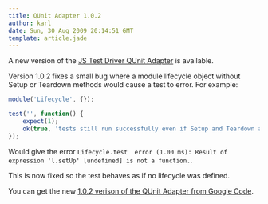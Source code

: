 ```yaml
---
title: QUnit Adapter 1.0.2
author: karl
date: Sun, 30 Aug 2009 20:14:51 GMT
template: article.jade
---
```


A new version of the [JS Test Driver QUnit Adapter](http://code.google.com/p/js-test-driver/wiki/QUnitAdapter) is available. 

Version 1.0.2 fixes a small bug where a module lifecycle object without Setup or Teardown methods would cause a test to error. For example:

```javascript
module('Lifecycle', {});

test('', function() {
	expect(1);
	ok(true, 'tests still run successfully even if Setup and Teardown are undefined');
});
```

Would give the error `Lifecycle.test  error (1.00 ms): Result of expression 'l.setUp' [undefined] is not a function.`.

This is now fixed so the test behaves as if no lifecycle was defined.

You can get the new [1.0.2 verison of the QUnit Adapter from Google Code](http://code.google.com/p/js-test-driver/wiki/QUnitAdapter).
